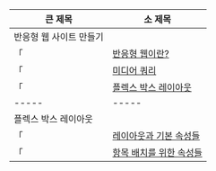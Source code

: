 | 큰 제목 | 소 제목 |
|--------| -------|
| 반응형 웹 사이트 만들기| | 
|「 | [반응형 웹이란?](./01/01-1/README.md) |
|「 | [미디어 쿼리](./01/01-2/README.md) |
|「 | [플렉스 박스 레이아웃](./01/01-3/README.md) |
| ----- | -----|
| 플렉스 박스 레이아웃 | |
|「 | [레이아웃과 기본 속성들](./02/02-1/README.md) |
|「 | [항목 배치를 위한 속성들](./02/02-2/README.md) |